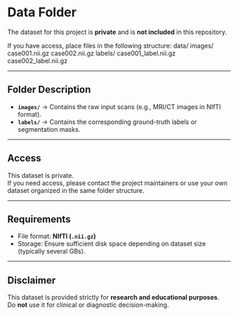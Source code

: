# Data Folder

The dataset for this project is **private** and is **not included** in this repository.  

If you have access, place files in the following structure:
data/
images/
case001.nii.gz
case002.nii.gz
labels/
case001_label.nii.gz
case002_label.nii.gz


---

## Folder Description

- **`images/`** → Contains the raw input scans (e.g., MRI/CT images in NIfTI format).  
- **`labels/`** → Contains the corresponding ground-truth labels or segmentation masks.  

---

## Access

This dataset is private.  
If you need access, please contact the project maintainers or use your own dataset organized in the same folder structure.  

---

## Requirements

- File format: **NIfTI (`.nii.gz`)**  
- Storage: Ensure sufficient disk space depending on dataset size (typically several GBs).  

---

## Disclaimer

This dataset is provided strictly for **research and educational purposes**.  
Do **not** use it for clinical or diagnostic decision-making.  



